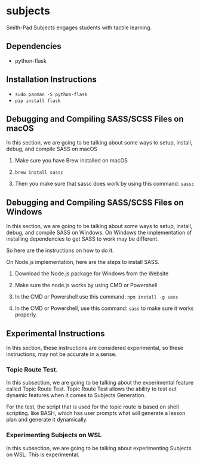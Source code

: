 # subjects
Smith-Pad Subjects engages students with tactile learning.


## Dependencies

- python-flask

## Installation Instructions

- `sudo pacman -S python-flask`
- `pip install flask`



## Debugging and Compiling SASS/SCSS Files on macOS 
In this section, we are going to be talking about some ways to setup,
install, debug, and compile SASS on macOS

1. Make sure you have Brew installed on macOS

2. `brew install sassc`

3. Then you make sure that sassc does work by using this command: `sassc`





## Debugging and Compiling SASS/SCSS Files on Windows 
In this section, we are going to be talking about some ways to setup,
install, debug, and compile SASS on Windows. On Windows the implementation
of installing dependencies to get SASS to work may be different. 

So here are the instructions on how to do it.


On Node.js implementation, here are the steps to install SASS. 


1. Download the Node.js package for Windows from the Website

2. Make sure the node.js works by using CMD or Powershell

3. In the CMD or Powershell use this command: `npm install -g sass`

4. In the CMD or Powershell, use this command: `sass` to make sure it works properly.





## Experimental Instructions

In this section, these instructions are considered experimental, so these instructions,
may not be accurate in a sense.


### Topic Route Test. 

In this subsection, we are going to be talking about the experimental feature called 
Topic Route Test. Topic Route Test allows the ability to test out dynamic features 
when it comes to Subjects Generation.

For the test, the script that is used for the topic route is based on shell scripting.
like BASH, which has user prompts what will generate a lesson plan and generate it 
dynamically. 


### Experimenting Subjects on WSL
In this subsection, we are going to be talking about experimenting Subjects on WSL.
This is experimental.
